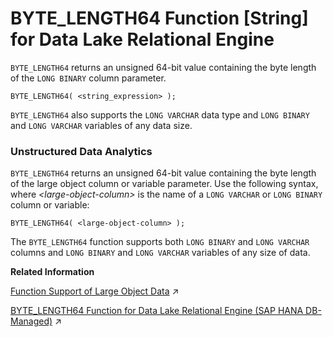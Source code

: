<!-- loioa538947b84f21015b13989839189a494 -->

# BYTE\_LENGTH64 Function \[String\] for Data Lake Relational Engine

`BYTE_LENGTH64` returns an unsigned 64-bit value containing the byte length of the `LONG BINARY` column parameter.



```
BYTE_LENGTH64( <string_expression> );
```



`BYTE_LENGTH64` also supports the `LONG VARCHAR` data type and `LONG BINARY` and `LONG VARCHAR` variables of any data size.



### Unstructured Data Analytics

`BYTE_LENGTH64` returns an unsigned 64-bit value containing the byte length of the large object column or variable parameter. Use the following syntax, where *<large-object-column\>* is the name of a `LONG VARCHAR` or `LONG BINARY` column or variable:

```
BYTE_LENGTH64( <large-object-column> );
```

The `BYTE_LENGTH64` function supports both `LONG BINARY` and `LONG VARCHAR` columns and `LONG BINARY` and `LONG VARCHAR` variables of any size of data.

**Related Information**  


[Function Support of Large Object Data](https://help.sap.com/viewer/a8937bea84f21015a80bc776cf758d50/2023_4_QRC/en-US/a60363a384f21015a7f7bc6286516522.html "Learn about the functions that support the LONG BINARY and LONG VARCHAR data types.") :arrow_upper_right:

[BYTE_LENGTH64 Function for Data Lake Relational Engine (SAP HANA DB-Managed)](https://help.sap.com/viewer/a898e08b84f21015969fa437e89860c8/2023_4_QRC/en-US/16450cfa079b458d9b48393e1b53eacd.html "BYTE_LENGTH64 returns an unsigned 64-bit value containing the byte length of the LONG BINARY column parameter.") :arrow_upper_right:

